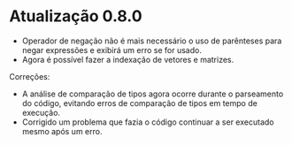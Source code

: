 # Atualização 0.8.0

- Operador de negação não é mais necessário o uso de parênteses para negar expressões e exibirá um erro se for usado.
- Agora é possível fazer a indexação de vetores e matrizes.

Correções:

- A análise de comparação de tipos agora ocorre durante o parseamento do código, evitando erros de comparação de tipos em tempo de execução.
- Corrigido um problema que fazia o código continuar a ser executado mesmo após um erro.
